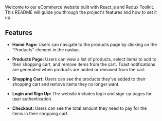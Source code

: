 

Welcome to our eCommerce website built with React.js and Redux Toolkit. This README will guide you through the project's features and how to set it up.

## Features

- **Home Page:** Users can navigate to the products page by clicking on the "Products" element in the navbar.

- **Products Page:** Users can view a list of products, select items to add to their shopping cart, and remove items from the cart. Toast notifications are generated when products are added or removed from the cart.

- **Shopping Cart:** Users can see the products they've added to their shopping cart and remove items they no longer want.

- **Login and Sign Up:** The website includes login and sign-up pages for user authentication.

- **Checkout:** Users can see the total amount they need to pay for the items in their shopping cart.
